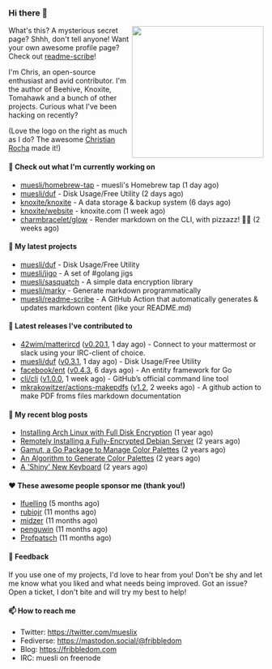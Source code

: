 ### Hi there 👋

<img align="right" src="https://raw.githubusercontent.com/muesli/muesli/master/assets/termenv.png" width="260">

What's this? A mysterious secret page? Shhh, don't tell anyone!
Want your own awesome profile page? Check out [readme-scribe](https://github.com/muesli/readme-scribe)!

I'm Chris, an open-source enthusiast and avid contributor. I'm the author of Beehive, Knoxite, Tomahawk and a bunch
of other projects. Curious what I've been hacking on recently?

(Love the logo on the right as much as I do? The awesome [Christian Rocha](https://github.com/meowgorithm/) made it!)

#### 👷 Check out what I'm currently working on

- [muesli/homebrew-tap](https://github.com/muesli/homebrew-tap) - muesli&#39;s Homebrew tap (1 day ago)
- [muesli/duf](https://github.com/muesli/duf) - Disk Usage/Free Utility (2 days ago)
- [knoxite/knoxite](https://github.com/knoxite/knoxite) - A data storage &amp; backup system (6 days ago)
- [knoxite/website](https://github.com/knoxite/website) - knoxite.com (1 week ago)
- [charmbracelet/glow](https://github.com/charmbracelet/glow) - Render markdown on the CLI, with pizzazz! 💅🏻 (2 weeks ago)

#### 🌱 My latest projects

- [muesli/duf](https://github.com/muesli/duf) - Disk Usage/Free Utility
- [muesli/jigo](https://github.com/muesli/jigo) - A set of #golang jigs
- [muesli/sasquatch](https://github.com/muesli/sasquatch) - A simple data encryption library
- [muesli/marky](https://github.com/muesli/marky) - Generate markdown programmatically
- [muesli/readme-scribe](https://github.com/muesli/readme-scribe) - A GitHub Action that automatically generates &amp; updates markdown content (like your README.md)

#### 🔭 Latest releases I've contributed to

- [42wim/matterircd](https://github.com/42wim/matterircd) ([v0.20.1](https://github.com/42wim/matterircd/releases/tag/v0.20.1), 1 day ago) - Connect to your mattermost or slack using your IRC-client of choice.
- [muesli/duf](https://github.com/muesli/duf) ([v0.3.1](https://github.com/muesli/duf/releases/tag/v0.3.1), 1 day ago) - Disk Usage/Free Utility
- [facebook/ent](https://github.com/facebook/ent) ([v0.4.3](https://github.com/facebook/ent/releases/tag/v0.4.3), 6 days ago) - An entity framework for Go
- [cli/cli](https://github.com/cli/cli) ([v1.0.0](https://github.com/cli/cli/releases/tag/v1.0.0), 1 week ago) - GitHub’s official command line tool
- [mkrakowitzer/actions-makepdfs](https://github.com/mkrakowitzer/actions-makepdfs) ([v1.2](https://github.com/mkrakowitzer/actions-makepdfs/releases/tag/v1.2), 2 weeks ago) - A github action to make PDF froms files markdown documentation

#### 📜 My recent blog posts

- [Installing Arch Linux with Full Disk Encryption](https://fribbledom.com/posts/encrypted-arch-install/) (1 year ago)
- [Remotely Installing a Fully-Encrypted Debian Server](https://fribbledom.com/posts/encrypted-remote-debian-install/) (2 years ago)
- [Gamut, a Go Package to Manage Color Palettes](https://fribbledom.com/posts/gamut-package-to-handle-color-palettes/) (2 years ago)
- [An Algorithm to Generate Color Palettes](https://fribbledom.com/posts/an-algorithm-to-generate-color-palettes/) (2 years ago)
- [A &#39;Shiny&#39; New Keyboard](https://fribbledom.com/posts/a-shiny-new-keyboard/) (2 years ago)

#### ❤️ These awesome people sponsor me (thank you!)

- [lfuelling](https://github.com/lfuelling) (5 months ago)
- [rubiojr](https://github.com/rubiojr) (11 months ago)
- [midzer](https://github.com/midzer) (11 months ago)
- [penguwin](https://github.com/penguwin) (11 months ago)
- [Profpatsch](https://github.com/Profpatsch) (11 months ago)

#### 💬 Feedback

If you use one of my projects, I'd love to hear from you! Don't be shy and let me know what you liked
and what needs being improved. Got an issue? Open a ticket, I don't bite and will try my best to help!

#### 📫 How to reach me

- Twitter: https://twitter.com/mueslix
- Fediverse: https://mastodon.social/@fribbledom
- Blog: https://fribbledom.com
- IRC: muesli on freenode
